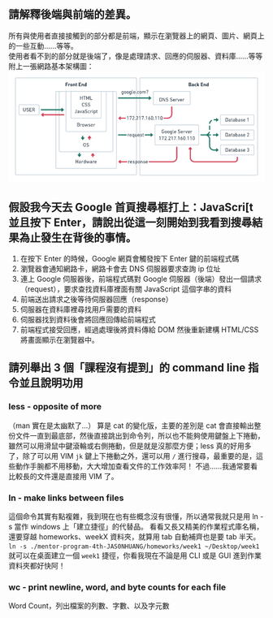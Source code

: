## 請解釋後端與前端的差異。
所有與使用者直接接觸到的部分都是前端，顯示在瀏覽器上的網頁、圖片、網頁上的一些互動……等等。  
使用者看不到的部分就是後端了，像是處理請求、回應的伺服器、資料庫……等等  
附上一張網路基本架構圖：
![Basic Web Structure](../img/week1/Basic_Web_Structure.png)

## 假設我今天去 Google 首頁搜尋框打上：JavaScri[t 並且按下 Enter，請說出從這一刻開始到我看到搜尋結果為止發生在背後的事情。
1. 在按下 Enter 的時候，Google 網頁會觸發按下 Enter 鍵的前端程式碼
2. 瀏覽器會通知網路卡，網路卡會去 DNS 伺服器要求查詢 ip 位址
2. 連上 Google 伺服器後，前端程式碼對 Google 伺服器（後端）發出一個請求（request），要求查找資料庫裡面有關 JavaScript 這個字串的資料
3. 前端送出請求之後等待伺服器回應（response）
4. 伺服器在資料庫裡尋找用戶需要的資料
5. 伺服器找到資料後會將回應回傳給前端程式
6. 前端程式接受回應，經過處理後將資料傳給 DOM 然後重新建構 HTML/CSS 將畫面顯示在瀏覽器中。

## 請列舉出 3 個「課程沒有提到」的 command line 指令並且說明功用
### less - opposite of more
（man 實在是太幽默了…）
算是 cat 的變化版，主要的差別是 cat 會直接輸出整份文件一直到最底部，然後直接跳出到命令列，所以也不能夠使用鍵盤上下捲動，雖然可以用滑鼠中鍵滾輪或右側捲動，但是就是沒那麼方便；less 真的好用多了，除了可以用 VIM `jk` 鍵上下捲動之外，還可以用 `/` 進行搜尋，最重要的是，這些動作手腕都不用移動，大大增加查看文件的工作效率阿！
不過……我通常要看比較長的文件還是直接用 VIM 了。

### ln - make links between files
這個命令其實有點複雜，我到現在也有些概念沒有很懂，所以通常我就只是用 ln -s 當作 windows 上「建立捷徑」的代替品。
看看又長又精美的作業程式庫名稱，還要穿越 homeworks、weekX 資料夾，就算用 tab 自動補齊也是要 tab 半天。
`ln -s ./mentor-program-4th-JAS0NHUANG/homeworks/week1 ~/Desktop/week1` 就可以在桌面建立一個 `week1` 捷徑，你看我現在不論是用 CLI 或是 GUI 進到作業資料夾都好快阿！

### wc - print newline, word, and byte counts for each file
Word Count，列出檔案的列數、字數、以及字元數
